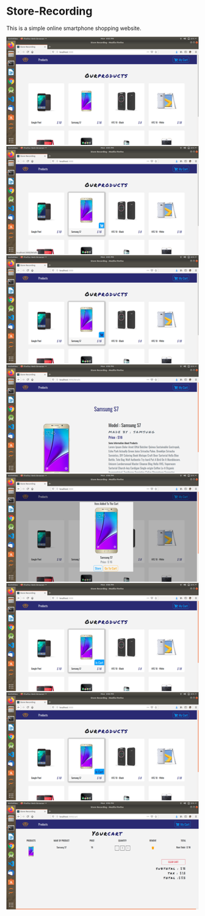 # Store-Recording

This is a simple online smartphone shopping website.

![](store-recording/pictures/1.png)
![](store-recording/pictures/2.png)
![](store-recording/pictures/3.png)
![](store-recording/pictures/4.png)
![](store-recording/pictures/5.png)
![](store-recording/pictures/6.png)
![](store-recording/pictures/7.png)
![](store-recording/pictures/8.png)
